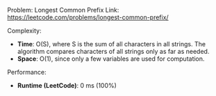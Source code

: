 Problem: Longest Common Prefix
Link: https://leetcode.com/problems/longest-common-prefix/

Complexity:

- **Time**: O(S), where S is the sum of all characters in all strings. The algorithm compares characters of all strings only as far as needed.
- **Space**: O(1), since only a few variables are used for computation.

Performance:

- **Runtime (LeetCode)**: 0 ms (100%)
